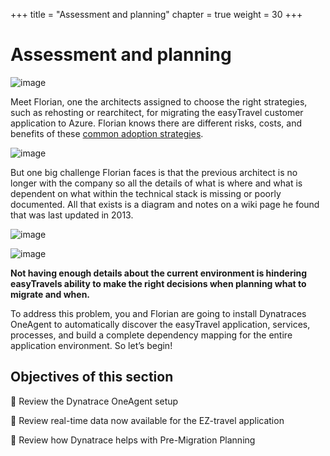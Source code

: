 +++
title = "Assessment and planning"
chapter = true
weight = 30
+++

# Assessment and planning

![image](/images/florian.png)

Meet Florian, one the architects assigned to choose the right strategies, such as rehosting or rearchitect, for migrating the easyTravel customer application to Azure. Florian knows there are different risks, costs, and benefits of these [common adoption strategies](https://azure.microsoft.com/en-us/migration/migration-journey).

![image](/images/cloud-migration-strategies.png)

But one big challenge Florian faces is that the previous architect is no longer with the company so all the details of what is where and what is dependent on what within the technical stack is missing or poorly documented. All that exists is a diagram and notes on a wiki page he found that was last updated in 2013.

![image](/images/ez-wiki.png)

![image](/images/ez-architecture.png)

**Not having enough details about the current environment is hindering easyTravels ability to make the right decisions when planning what to migrate and when.**

To address this problem, you and Florian are going to install Dynatraces OneAgent to automatically discover the easyTravel application, services, processes, and build a complete dependency mapping for the entire application environment. So let’s begin!

## Objectives of this section

:small_blue_diamond: Review the Dynatrace OneAgent setup

:small_blue_diamond: Review real-time data now available for the EZ-travel application

:small_blue_diamond: Review how Dynatrace helps with Pre-Migration Planning